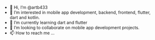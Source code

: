 - 👋 Hi, I’m @artb433
- 👀 I’m interested in mobile app development, backend, frontend, flutter, dart and kotlin.
- 🌱 I’m currently learning dart and flutter
- 💞️ I’m looking to collaborate on mobile app development projects.
- 📫 How to reach me ...

<!---
artb433/artb433 is a ✨ special ✨ repository because its `README.md` (this file) appears on your GitHub profile.
You can click the Preview link to take a look at your changes.
--->
